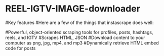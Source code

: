 # REEL-IGTV-IMAGE-downloader

#Key features
#Here are a few of the things that instascrape does well:

#Powerful, object-oriented scraping tools for profiles, posts, hashtags, reels, and IGTV
#Scrapes HTML, JSON
#Download content to your computer as png, jpg, mp4, and mp3
#Dynamically retrieve HTML embed code for posts
